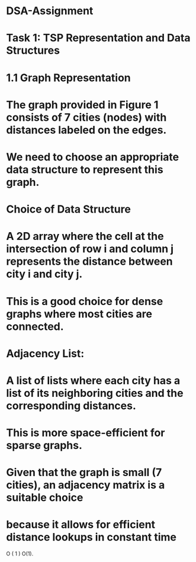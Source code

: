 # DSA-Assignment
# Task 1: TSP Representation and Data Structures 
# 1.1 Graph Representation
# The graph provided in Figure 1 consists of 7 cities (nodes) with distances labeled on the edges. 
# We need to choose an appropriate data structure to represent this graph.

# Choice of Data Structure
#  A 2D array where the cell at the intersection of row i and column j represents the distance between city i and city j. 
# This is a good choice for dense graphs where most cities are connected.

# Adjacency List:
# A list of lists where each city has a list of its neighboring cities and the corresponding distances.
# This is more space-efficient for sparse graphs.

# Given that the graph is small (7 cities), an adjacency matrix is a suitable choice
# because it allows for efficient distance lookups in constant time 
O
(
1
)
O(1).



